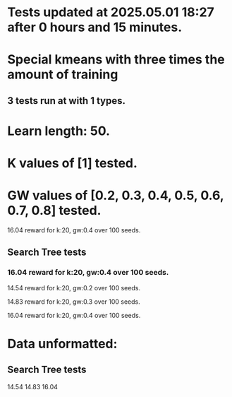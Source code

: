 # Tests updated at 2025.05.01 18:27 after 0 hours and 15 minutes.
# Special kmeans with three times the amount of training
## 3 tests run at with 1 types.
# Learn length: 50.
# K values of [1] tested.
# GW values of [0.2, 0.3, 0.4, 0.5, 0.6, 0.7, 0.8] tested.

16.04 reward for k:20, gw:0.4 over 100 seeds.


## Search Tree tests
### 16.04 reward for k:20, gw:0.4 over 100 seeds.

14.54 reward for k:20, gw:0.2 over 100 seeds.

14.83 reward for k:20, gw:0.3 over 100 seeds.

16.04 reward for k:20, gw:0.4 over 100 seeds.


# Data unformatted:



## Search Tree tests
14.54
14.83
16.04
